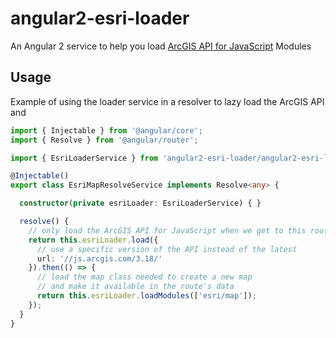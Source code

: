 # angular2-esri-loader
An Angular 2 service to help you load [ArcGIS API for JavaScript](https://developers.arcgis.com/javascript/) Modules

## Usage
Example of using the loader service in a resolver to lazy load the ArcGIS API and 

```ts
import { Injectable } from '@angular/core';
import { Resolve } from '@angular/router';

import { EsriLoaderService } from 'angular2-esri-loader/angular2-esri-loader';

@Injectable()
export class EsriMapResolveService implements Resolve<any> {

  constructor(private esriLoader: EsriLoaderService) { }

  resolve() {
    // only load the ArcGIS API for JavaScript when we get to this route
    return this.esriLoader.load({
      // use a specific version of the API instead of the latest
      url: '//js.arcgis.com/3.18/'
    }).then(() => {
      // load the map class needed to create a new map
      // and make it available in the route's data
      return this.esriLoader.loadModules(['esri/map']);
    });
  }
}
```
 
